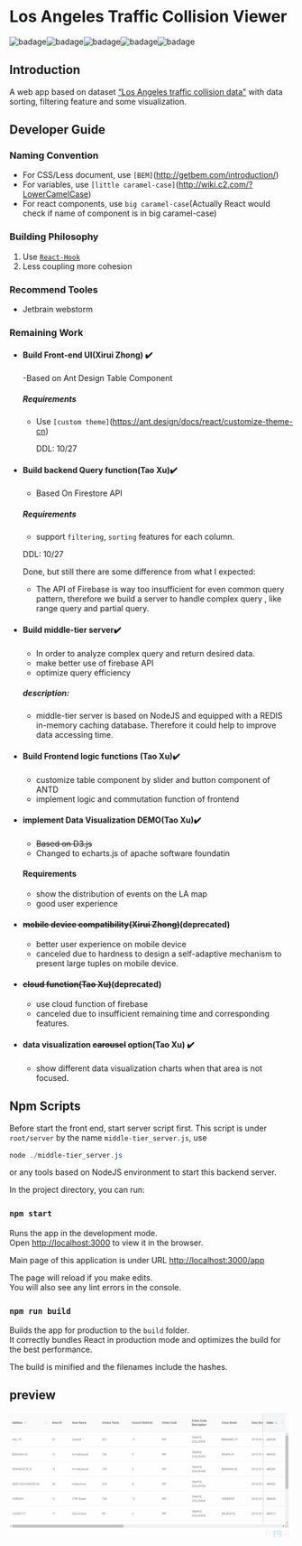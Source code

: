 # Los Angeles Traffic Collision Viewer
![badage](https://img.shields.io/badge/firebase-v7.2.0-yellow)![badage](https://img.shields.io/badge/React-v16.10.0-blue)![badage](https://img.shields.io/badge/Redux-v7.1.1-purple)![badage](https://img.shields.io/badge/eCharts-v4.5.0-8ea6b4)![badage](https://img.shields.io/badge/antd-v3.24.3-46b3e6)

## Introduction

A web app based on dataset [“Los Angeles traffic collision data"](<https://www.kaggle.com/cityofLA/los-angeles-traffic-collision-data>)  with data sorting, filtering feature and some visualization.

## Developer Guide

### Naming Convention

- For CSS/Less document, use `[BEM]`(<http://getbem.com/introduction/>) 
- For variables, use `[little caramel-case]`(<http://wiki.c2.com/?LowerCamelCase>)
- For react components, use `big caramel-case`(Actually React would check if name of component is in big caramel-case)

### Building Philosophy
1. Use [`React-Hook`](https://reactjs.org/docs/hooks-intro.html)
2. Less coupling more cohesion

### Recommend Tooles
- Jetbrain webstorm

### Remaining Work
- #### Build Front-end UI(Xirui Zhong) :heavy_check_mark:
    -Based on Ant Design Table Component
    
    ##### Requirements
  - Use `[custom theme]`(https://ant.design/docs/react/customize-theme-cn)
    
    
    DDL: 10/27
  
- #### Build backend Query function(Tao Xu):heavy_check_mark:
    - Based On Firestore API
    ##### Requirements
    - support `filtering`, `sorting` features for each column.
    
    DDL: 10/27
    
    Done, but still there are some difference from what I expected:
    
    - The API of Firebase is way too insufficient for even common query pattern, therefore we build a server to handle complex query , like range query and partial query.
    
- #### Build middle-tier server:heavy_check_mark:

    - In order to analyze complex query and return desired data.
    - make better use of firebase API
    - optimize query efficiency

    ##### description:

    - middle-tier server is based on NodeJS and equipped with a REDIS in-memory caching database. Therefore it could help to improve data accessing time.

- #### Build Frontend logic functions (Tao Xu):heavy_check_mark:

    - customize table component by slider and button component of ANTD
    - implement logic and commutation function of frontend

- #### implement Data Visualization DEMO(Tao Xu):heavy_check_mark:
    - ~~Based on D3.js~~
    - Changed to echarts.js of apache software foundatin
    #### Requirements
    - show the distribution of events on the LA map
    - good user experience
    
- #### ~~mobile device compatibility(Xirui Zhong)~~(deprecated)
    - better user experience on mobile device
    - canceled due to hardness to design a self-adaptive mechanism to present large tuples on mobile device.

- #### ~~cloud function(Tao Xu)~~(deprecated)
    - use cloud function of firebase
    - canceled due to insufficient remaining time and corresponding features.
    
- #### data visualization ~~carousel~~ option(Tao Xu) :heavy_check_mark:
    - show different data visualization charts when that area is not focused.
    

## Npm Scripts

Before start the front end, start server script first. This script is under `root/server` by the name `middle-tier_server.js`, use

```powershell
node ./middle-tier_server.js
```

or any tools based on NodeJS environment to start this backend server.



In the project directory, you can run:


### `npm start`

Runs the app in the development mode.<br>
Open [http://localhost:3000](http://localhost:3000) to view it in the browser.

Main page of this application is under URL [http://localhost:3000/app](http://localhost:3000/app) 

The page will reload if you make edits.<br>
You will also see any lint errors in the console.

### `npm run build`

Builds the app for production to the `build` folder.<br>
It correctly bundles React in production mode and optimizes the build for the best performance.

The build is minified and the filenames include the hashes.<br>

## preview

![midtermPresentation](assets/midtermPresentation.gif)
